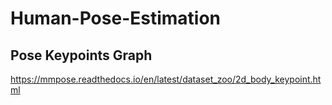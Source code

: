 # Human-Pose-Estimation


## Pose Keypoints Graph


https://mmpose.readthedocs.io/en/latest/dataset_zoo/2d_body_keypoint.html
